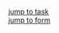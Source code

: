[jump to task](https://github.com/Computational-Design-Consulting/CSharp-Collection/blob/mainCDC/Solving%20Tasks/TreeViewFile_/TreeViewFile/Aufgaben.pdf)  
[jump to form](https://github.com/Computational-Design-Consulting/CSharp-Collection/blob/mainCDC/Solving%20Tasks/TreeViewFile_/TreeViewFile/Form1.cs)
